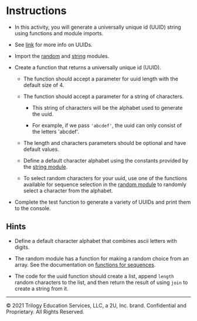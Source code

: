 # Instructions

* In this activity, you will generate a universally unique id (UUID) string using functions and module imports.

* See [link](https://stackoverflow.com/questions/292965/what-is-a-uuid) for more info on UUIDs.

* Import the [random](https://docs.python.org/3/library/random.html) and [string](https://docs.python.org/3/library/string.html) modules.


* Create a function that returns a universally unique id (UUID).

  * The function should accept a parameter for uuid length with the default size of 4.

  * The function should accept a parameter for a string of characters.

    * This string of characters will be the alphabet used to generate the uuid.

    * For example, if we pass `'abcdef'`, the uuid can only consist of the letters 'abcdef'.

  * The length and characters parameters should be optional and have default values.

  * Define a default character alphabet using the constants provided by the [string module](https://docs.python.org/3/library/string.html).

  * To select random characters for your uuid, use one of the functions available for sequence selection in the [random module](https://docs.python.org/3/library/random.html) to randomly select a character from the alphabet.


* Complete the test function to generate a variety of UUIDs and print them to the console.

## Hints

* Define a default character alphabet that combines ascii letters with digits.

* The random module has a function for making a random choice from an array. See the documentation on [functions for sequences](https://docs.python.org/3/library/random.html#functions-for-sequences).

* The code for the uuid function should create a list, append `length` random characters to the list, and then return the result of using `join` to create a string from it.

- - -

© 2021 Trilogy Education Services, LLC, a 2U, Inc. brand. Confidential and Proprietary. All Rights Reserved.

